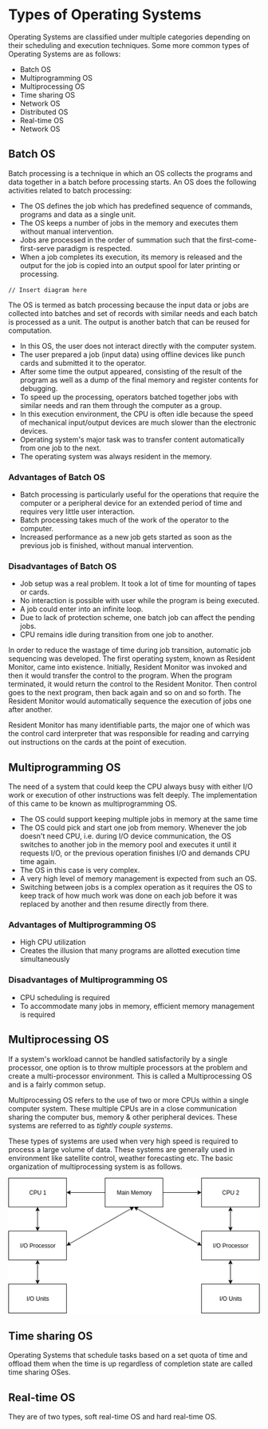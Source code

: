 # Types of Operating Systems

Operating Systems are classified under multiple categories depending on their scheduling and execution techniques. Some more common types of Operating Systems are as follows:

* Batch OS
* Multiprogramming OS
* Multiprocessing OS
* Time sharing OS
* Network OS
* Distributed OS
* Real-time OS
* Network OS

## Batch OS

Batch processing is a technique in which an OS collects the programs and data together in a batch before processing starts. An OS does the following activities related to batch processing:

* The OS defines the job which has predefined sequence of commands, programs and data as a single unit.
* The OS keeps a number of jobs in the memory and executes them without manual intervention.
* Jobs are processed in the order of summation such that the first-come-first-serve paradigm is respected.
* When a job completes its execution, its memory is released and the output for the job is copied into an output spool for later printing or processing.

`// Insert diagram here`

The OS is termed as batch processing because the input data or jobs are collected into batches and set of records with similar needs and each batch is processed as a unit. The output is another batch that can be reused for computation.

* In this OS, the user does not interact directly with the computer system.
* The user prepared a job (input data) using offline devices like punch cards and submitted it to the operator.
* After some time the output appeared, consisting of the result of the program as well as a dump of the final memory and register contents for debugging.
* To speed up the processing, operators batched together jobs with similar needs and ran them through the computer as a group.
* In this execution environment, the CPU is often idle because the speed of mechanical input/output devices are much slower than the electronic devices.
* Operating system's major task was to transfer content automatically from one job to the next.
* The operating system was always resident in the memory.

### Advantages of Batch OS

* Batch processing is particularly useful for the operations that require the computer or a peripheral device for an extended period of time and requires very little user interaction.
* Batch processing takes much of the work of the operator to the computer.
* Increased performance as a new job gets started as soon as the previous job is finished, without manual intervention.

### Disadvantages of Batch OS

* Job setup was a real problem. It took a lot of time for mounting of tapes or cards.
* No interaction is possible with user while the program is being executed.
* A job could enter into an infinite loop.
* Due to lack of protection scheme, one batch job can affect the pending jobs.
* CPU remains idle during transition from one job to another.

In order to reduce the wastage of time during job transition, automatic job sequencing was developed. The first operating system, known as Resident Monitor, came into existence. Initially, Resident Monitor was invoked and then it would transfer the control to the program. When the program terminated, it would return the control to the Resident Monitor. Then control goes to the next program, then back again and so on and so forth. The Resident Monitor would automatically sequence the execution of jobs one after another.

Resident Monitor has many identifiable parts, the major one of which was the control card interpreter that was responsible for reading and carrying out instructions on the cards at the point of execution.

## Multiprogramming OS

The need of a system that could keep the CPU always busy with either I/O work or execution of other instructions was felt deeply. The implementation of this came to be known as multiprogramming OS.

* The OS could support keeping multiple jobs in memory at the same time
* The OS could pick and start one job from memory. Whenever the job doesn't need CPU, i.e. during I/O device communication, the OS switches to another job in the memory pool and executes it until it requests I/O, or the previous operation finishes I/O and demands CPU time again.
* The OS in this case is very complex.
* A very high level of memory management is expected from such an OS.
* Switching between jobs is a complex operation as it requires the OS to keep track of how much work was done on each job before it was replaced by another and then resume directly from there.

### Advantages of Multiprogramming OS

* High CPU utilization
* Creates the illusion that many programs are allotted execution time simultaneously

### Disadvantages of Multiprogramming OS

* CPU scheduling is required
* To accommodate many jobs in memory, efficient memory management is required

## Multiprocessing OS

If a system's workload cannot be handled satisfactorily by a single processor, one option is to throw multiple processors at the problem and create a multi-processor environment. This is called a Multiprocessing OS and is a fairly common setup.

Multiprocessing OS refers to the use of two or more CPUs within a single computer system. These multiple CPUs are in a close communication sharing the computer bus, memory & other peripheral devices. These systems are referred to as *tightly couple systems*.

These types of systems are used when very high speed is required to process a large volume of data. These systems are generally used in environment like satellite control, weather forecasting etc. The basic organization of multiprocessing system is as follows.

![Flow of data in a Multiprocessing OS](multiprocessing_flow.png)

## Time sharing OS

Operating Systems that schedule tasks based on a set quota of time and offload them when the time is up regardless of completion state are called time sharing OSes.

## Real-time OS

They are of two types, soft real-time OS and hard real-time OS.
